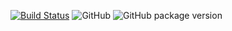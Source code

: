 [![Build Status](https://travis-ci.org/perrymant/moneymaker.svg?branch=sprint-2)](https://travis-ci.org/perrymant/moneymaker) 
![GitHub](https://img.shields.io/github/license/mashape/apistatus.svg) 
![GitHub package version](https://img.shields.io/github/package-json/v/badges/shields.svg)


